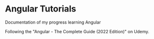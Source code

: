 # Angular Tutorials
 Documentation of my progress learning Angular

 Following the "Angular - The Complete Guide (2022 Edition)" on Udemy.

